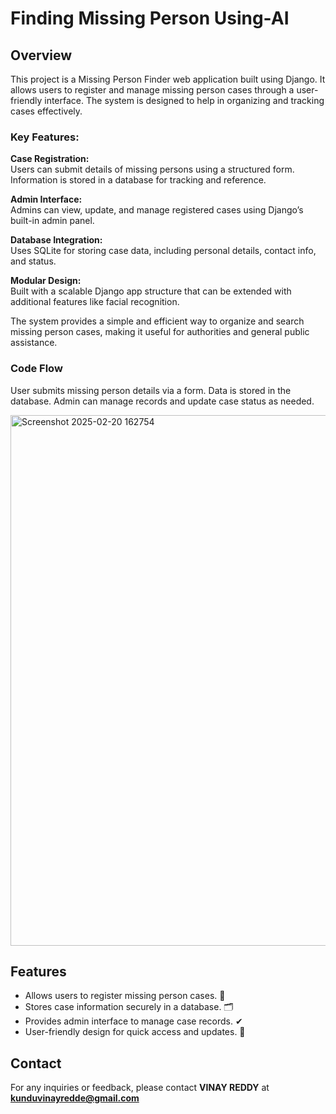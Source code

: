 # Finding Missing Person Using-AI
## Overview  
This project is a Missing Person Finder web application built using Django. It allows users to register and manage missing person cases through a user-friendly interface. The system is designed to help in organizing and tracking cases effectively.

### Key Features:

**Case Registration:**  
Users can submit details of missing persons using a structured form. Information is stored in a database for tracking and reference.

**Admin Interface:**  
Admins can view, update, and manage registered cases using Django’s built-in admin panel.

**Database Integration:**  
Uses SQLite for storing case data, including personal details, contact info, and status.

**Modular Design:**  
Built with a scalable Django app structure that can be extended with additional features like facial recognition.

The system provides a simple and efficient way to organize and search missing person cases, making it useful for authorities and general public assistance.

### Code Flow  
User submits missing person details via a form. Data is stored in the database. Admin can manage records and update case status as needed.

<img width="1910" height="849" alt="Screenshot 2025-02-20 162754" src="https://github.com/user-attachments/assets/69072fe6-4841-4baf-bb5a-feebe8dc0084" />



## Features  
- Allows users to register missing person cases. 🧾  
- Stores case information securely in a database. 🗂  
- Provides admin interface to manage case records. ✔  
- User-friendly design for quick access and updates. 🔎

## Contact  
For any inquiries or feedback, please contact **VINAY REDDY** at **kunduvinayredde@gmail.com**

